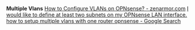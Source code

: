 **Multiple Vlans**
[How to Configure VLANs on OPNsense? - zenarmor.com](https://www.zenarmor.com/docs/network-security-tutorials/how-to-configure-vlan-on-opnsense)
[I would like to define at least two subnets on my OPNsense LAN interface.](https://forum.opnsense.org/index.php?topic=26808.0)
[how to setup multiple vlans with one router opnsense - Google Search](https://www.google.com/search?q=how+to+setup+multiple+vlans+with+one+router+opnsense&sca_esv=def40fa9418a875e&sca_upv=1&rlz=1C1GCEU_enUS975US975&sxsrf=ACQVn09dalaog49CYeCpF-bCwrIpahvF_g%3A1711048490237&ei=Kof8ZemMDu-j0PEP1suk-As&ved=0ahUKEwjpydCriIaFAxXvETQIHdYlCb8Q4dUDCBA&uact=5&oq=how+to+setup+multiple+vlans+with+one+router+opnsense&gs_lp=Egxnd3Mtd2l6LXNlcnAiNGhvdyB0byBzZXR1cCBtdWx0aXBsZSB2bGFucyB3aXRoIG9uZSByb3V0ZXIgb3Buc2Vuc2UyCBAAGIAEGKIEMggQABiABBiiBEiuHlDBBljOFnADeAGQAQCYAXugAe4EqgEDNS4yuAEDyAEA-AEBmAIKoAKFBcICChAAGEcY1gQYsAPCAgYQIRgKGAqYAwCIBgGQBgiSBwM4LjKgB6wb&sclient=gws-wiz-serp)
